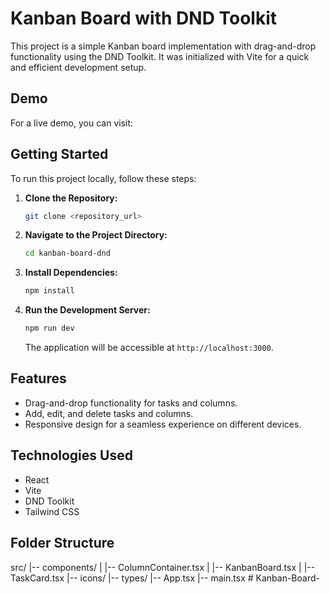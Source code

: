 # Kanban Board with DND Toolkit

This project is a simple Kanban board implementation with drag-and-drop functionality using the DND Toolkit. It was initialized with Vite for a quick and efficient development setup.

## Demo

For a live demo, you can visit: 

## Getting Started

To run this project locally, follow these steps:

1. **Clone the Repository:**

    ```bash
    git clone <repository_url>
    ```

2. **Navigate to the Project Directory:**

    ```bash
    cd kanban-board-dnd
    ```

3. **Install Dependencies:**

    ```bash
    npm install
    ```

4. **Run the Development Server:**

    ```bash
    npm run dev
    ```

    The application will be accessible at `http://localhost:3000`.

## Features

- Drag-and-drop functionality for tasks and columns.
- Add, edit, and delete tasks and columns.
- Responsive design for a seamless experience on different devices.

## Technologies Used

- React
- Vite
- DND Toolkit
- Tailwind CSS

## Folder Structure
src/
|-- components/
| |-- ColumnContainer.tsx
| |-- KanbanBoard.tsx
| |-- TaskCard.tsx
|-- icons/
|-- types/
|-- App.tsx
|-- main.tsx
#   K a n b a n - B o a r d - 
 
 
